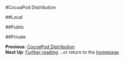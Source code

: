 #CocoaPod Distribution

##Local

##Public

##Private

**Previous**: [CocoaPod Distribution](distributing-pods.md)  
**Next Up**: [Further reading](Further-reading-and-resources.md)
...or return to the [homepage](README.md).
